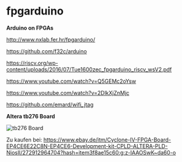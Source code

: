 # fpgarduino
**Arduino on FPGAs**

http://www.nxlab.fer.hr/fpgarduino/

https://github.com/f32c/arduino

https://riscv.org/wp-content/uploads/2016/07/Tue1600zec_fpgarduino_riscv_wsV2.pdf

https://www.youtube.com/watch?v=Q5GEMc2oYsw

https://www.youtube.com/watch?v=2DlkXjZnMjc

https://github.com/emard/wifi_jtag

**Altera tb276 Board** 

![tb276 Board](http://www.nxlab.fer.hr/fpgarduino/img/altera_tb276.jpg)

Zu kaufen bei: https://www.ebay.de/itm/Cyclone-IV-FPGA-Board-EP4CE6E22C8N-EP4CE6-Development-kit-CPLD-ALTERA-PLD-NiosII/272912964704?hash=item3f8ae15c60:g:z-IAAOSwK~da60-o
